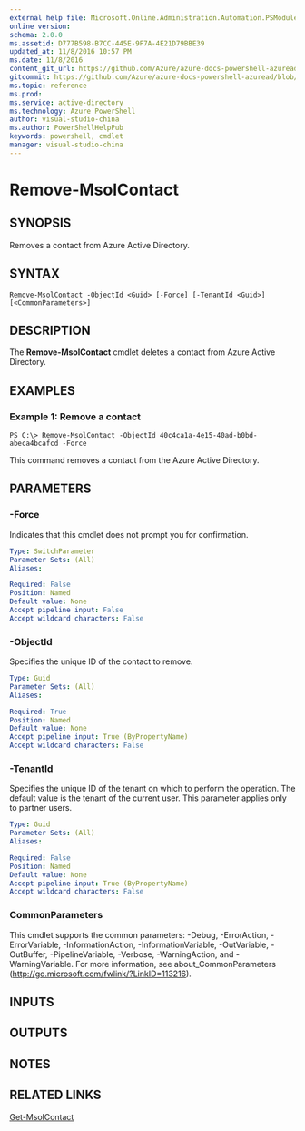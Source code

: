 ```yaml
---
external help file: Microsoft.Online.Administration.Automation.PSModule.dll-Help.xml
online version:
schema: 2.0.0
ms.assetid: D777B598-B7CC-445E-9F7A-4E21D79BBE39
updated_at: 11/8/2016 10:57 PM
ms.date: 11/8/2016
content_git_url: https://github.com/Azure/azure-docs-powershell-azuread/blob/live/Azure%20AD%20Cmdlets/MSOnline/v1/Remove-MsolContact.md
gitcommit: https://github.com/Azure/azure-docs-powershell-azuread/blob/1f9ce90a071efd51795186ba3f8b8d76905a96c3/Azure%20AD%20Cmdlets/MSOnline/v1/Remove-MsolContact.md
ms.topic: reference
ms.prod: 
ms.service: active-directory
ms.technology: Azure PowerShell
author: visual-studio-china
ms.author: PowerShellHelpPub
keywords: powershell, cmdlet
manager: visual-studio-china
---
```


# Remove-MsolContact

## SYNOPSIS
Removes a contact from Azure Active Directory.

## SYNTAX

```
Remove-MsolContact -ObjectId <Guid> [-Force] [-TenantId <Guid>] [<CommonParameters>]
```

## DESCRIPTION
The **Remove-MsolContact** cmdlet deletes a contact from Azure Active Directory.

## EXAMPLES

### Example 1: Remove a contact
```
PS C:\> Remove-MsolContact -ObjectId 40c4ca1a-4e15-40ad-b0bd-abeca4bcafcd -Force
```

This command removes a contact from the Azure Active Directory.

## PARAMETERS

### -Force
Indicates that this cmdlet does not prompt you for confirmation.

```yaml
Type: SwitchParameter
Parameter Sets: (All)
Aliases:

Required: False
Position: Named
Default value: None
Accept pipeline input: False
Accept wildcard characters: False
```

### -ObjectId
Specifies the unique ID of the contact to remove.

```yaml
Type: Guid
Parameter Sets: (All)
Aliases:

Required: True
Position: Named
Default value: None
Accept pipeline input: True (ByPropertyName)
Accept wildcard characters: False
```

### -TenantId
Specifies the unique ID of the tenant on which to perform the operation.
The default value is the tenant of the current user.
This parameter applies only to partner users.

```yaml
Type: Guid
Parameter Sets: (All)
Aliases:

Required: False
Position: Named
Default value: None
Accept pipeline input: True (ByPropertyName)
Accept wildcard characters: False
```

### CommonParameters
This cmdlet supports the common parameters: -Debug, -ErrorAction, -ErrorVariable, -InformationAction, -InformationVariable, -OutVariable, -OutBuffer, -PipelineVariable, -Verbose, -WarningAction, and -WarningVariable. For more information, see about_CommonParameters (http://go.microsoft.com/fwlink/?LinkID=113216).

## INPUTS

## OUTPUTS

## NOTES

## RELATED LINKS
[Get-MsolContact](xref:MSOnline/v1/Get-MsolContact.md)
